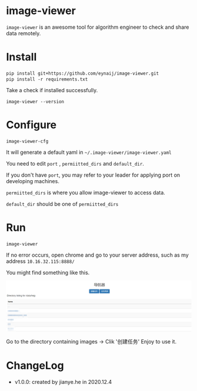 # image-viewer

`image-viewer` is an awesome tool for algorithm engineer to check and share data remotely.


# Install

```
pip install git+https://github.com/eynaij/image-viewer.git 
pip install -r requirements.txt
```
Take a check if installed successfully.

```
image-viewer --version
```

# Configure

```
image-viewer-cfg
```
It will generate a default yaml in `~/.image-viewer/image-viewer.yaml`

You need to edit `port` , `permiitted_dirs` and `default_dir`.

If you don't have `port`, you may refer to your leader for applying port on developing machines.

`permiitted_dirs` is where you allow image-viewer to access data.

`default_dir` should be one of `permiitted_dirs`

# Run

```
image-viewer
```

If no error occurs, open chrome and go to your server address, such as my address `10.16.32.115:8888/`

You might find something like this.

![](./docs/snapshot.png)

Go to the directory containing images -> Clik '创建任务'
Enjoy to use it.

# ChangeLog

- v1.0.0: created by jianye.he in 2020.12.4
